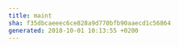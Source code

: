 ```yaml
---
title: maint
sha: f35dbcaeeec6ce828a9d770bfb90aaecd1c56864
generated: 2018-10-01 10:13:55 +0200
---
```

